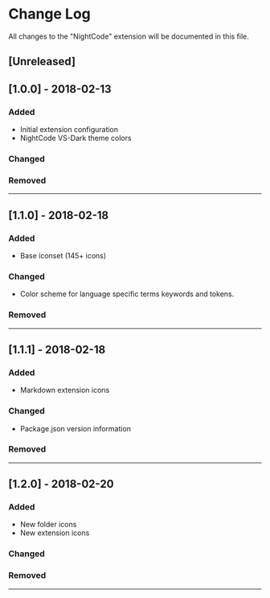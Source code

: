 # Change Log
All changes to the "NightCode" extension will be documented in this file.

## [Unreleased]

## [1.0.0] - 2018-02-13
### Added
- Initial extension configuration
- NightCode VS-Dark theme colors

### Changed

### Removed

---

## [1.1.0] - 2018-02-18
### Added
- Base iconset (145+ icons)

### Changed
- Color scheme for language specific terms keywords and tokens.

### Removed

---

## [1.1.1] - 2018-02-18
### Added
- Markdown extension icons

### Changed
- Package.json version information

### Removed

---

## [1.2.0] - 2018-02-20
### Added
- New folder icons
- New extension icons

### Changed

### Removed

---